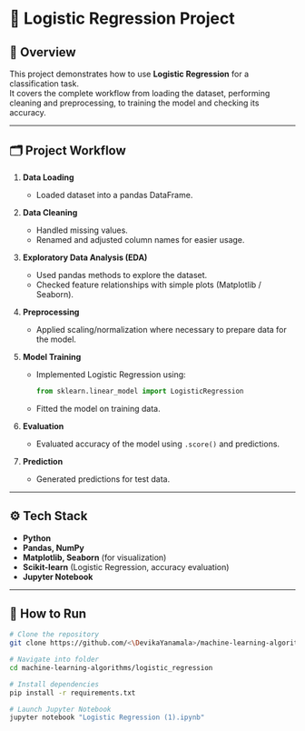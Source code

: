 # 🔢 Logistic Regression Project  

## 📌 Overview  
This project demonstrates how to use **Logistic Regression** for a classification task.  
It covers the complete workflow from loading the dataset, performing cleaning and preprocessing, to training the model and checking its accuracy.  

---

## 🗂️ Project Workflow  

1. **Data Loading**  
   - Loaded dataset into a pandas DataFrame.  

2. **Data Cleaning**  
   - Handled missing values.  
   - Renamed and adjusted column names for easier usage.  

3. **Exploratory Data Analysis (EDA)**  
   - Used pandas methods to explore the dataset.  
   - Checked feature relationships with simple plots (Matplotlib / Seaborn).  

4. **Preprocessing**  
   - Applied scaling/normalization where necessary to prepare data for the model.  

5. **Model Training**  
   - Implemented Logistic Regression using:  
     ```python
     from sklearn.linear_model import LogisticRegression
     ```  
   - Fitted the model on training data.  

6. **Evaluation**  
   - Evaluated accuracy of the model using `.score()` and predictions.  

7. **Prediction**  
   - Generated predictions for test data.  

---

## ⚙️ Tech Stack  

- **Python**  
- **Pandas, NumPy**  
- **Matplotlib, Seaborn** (for visualization)  
- **Scikit-learn** (Logistic Regression, accuracy evaluation)  
- **Jupyter Notebook**  

---

## 🚀 How to Run  

```bash
# Clone the repository
git clone https://github.com/<\DevikaYanamala>/machine-learning-algorithms.git

# Navigate into folder
cd machine-learning-algorithms/logistic_regression

# Install dependencies
pip install -r requirements.txt

# Launch Jupyter Notebook
jupyter notebook "Logistic Regression (1).ipynb"
